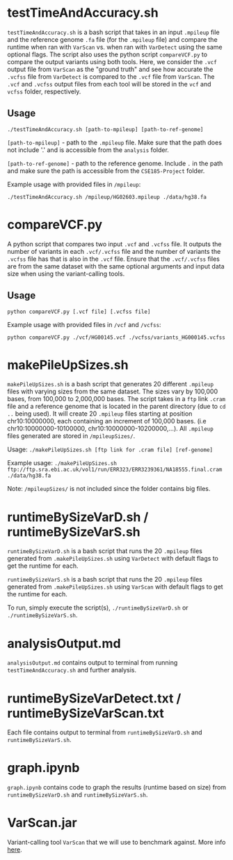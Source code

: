 # testTimeAndAccuracy.sh

`testTimeAndAccuracy.sh` is a bash script that takes in an input `.mpileup` file and the reference genome `.fa` file (for the `.mpileup` file) and compare the runtime when ran with `VarScan` vs. when ran with `VarDetect` using the same optional flags. The script also uses the python script `compareVCF.py` to compare the output variants using both tools. Here, we consider the `.vcf` output file from `VarScan` as the "ground truth" and see how accurate the `.vcfss` file from `VarDetect` is compared to the `.vcf` file from `VarScan`. The `.vcf` and `.vcfss` output files from each tool will be stored in the `vcf` and `vcfss` folder, respectively.

## Usage
`./testTimeAndAccuracy.sh [path-to-mpileup] [path-to-ref-genome]`

`[path-to-mpileup]` - path to the `.mpileup` file. Make sure that the path does not include '.' and is accessible from the `analysis` folder.

`[path-to-ref-genome]` - path to the reference genome. Include `.` in the path and make sure the path is accessible from the `CSE185-Project` folder.

Example usage with provided files in `/mpileup`:

`./testTimeAndAccuracy.sh /mpileup/HG02603.mpileup ./data/hg38.fa`

# compareVCF.py

A python script that compares two input `.vcf` and `.vcfss` file. It outputs the number of variants in each `.vcf/.vcfss` file and the number of variants the `.vcfss` file has that is also in the `.vcf` file. Ensure that the `.vcf/.vcfss` files are from the same dataset with the same optional arguments and input data size when using the variant-calling tools.

## Usage
`python compareVCF.py [.vcf file] [.vcfss file]`

Example usage with provided files in `/vcf` and `/vcfss`:

`python compareVCF.py ./vcf/HG00145.vcf ./vcfss/variants_HG000145.vcfss`

# makePileUpSizes.sh

`makePileUpSizes.sh` is a bash script that generates 20 different `.mpileup` files with varying sizes from the same dataset. The sizes vary by 100,000 bases, from 100,000 to 2,000,000 bases. The script takes in a `ftp` link `.cram` file and a reference genome that is located in the parent directory (due to `cd ..` being used). It will create 20 `.mpileup` files starting at position chr10:10000000, each containing an increment of 100,000 bases. (i.e chr10:10000000-10100000, chr10:10000000-10200000,...). All `.mpileup` files generated are stored in `/mpileupSizes/`.

Usage: `./makePileUpSizes.sh [ftp link for .cram file] [ref-genome]`

Example usage: `./makePileUpSizes.sh ftp://ftp.sra.ebi.ac.uk/vol1/run/ERR323/ERR3239361/NA18555.final.cram ./data/hg38.fa`

Note: `/mpileupSizes/` is not included since the folder contains big files.

# runtimeBySizeVarD.sh / runtimeBySizeVarS.sh

`runtimeBySizeVarD.sh` is a bash script that runs the 20 `.mpileup` files generated from `.makePileUpSizes.sh` using `VarDetect` with default flags to get the runtime for each.

`runtimeBySizeVarS.sh` is a bash script that runs the 20 `.mpileup` files generated from `.makePileUpSizes.sh` using `VarScan` with default flags to get the runtime for each.

To run, simply execute the script(s), `./runtimeBySizeVarD.sh` or `./runtimeBySizeVarS.sh`.

# analysisOutput.md

`analysisOutput.md` contains output to terminal from running `testTimeAndAccuracy.sh` and further analysis.

# runtimeBySizeVarDetect.txt / runtimeBySizeVarScan.txt

Each file contains output to terminal from `runtimeBySizeVarD.sh` and `runtimeBySizeVarS.sh`.

# graph.ipynb

`graph.ipynb` contains code to graph the results (runtime based on size) from `runtimeBySizeVarD.sh` and `runtimeBySizeVarS.sh`.

# VarScan.jar

Variant-calling tool `VarScan` that we will use to benchmark against. More info [here](https://varscan.sourceforge.net/index.html).
